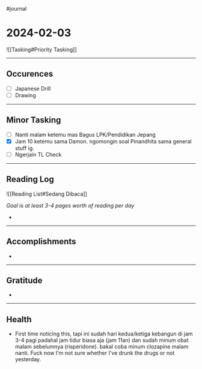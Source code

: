 #journal 
# 2024-02-03

![[Tasking#Priority Tasking]]

---
## Occurences

- [ ] Japanese Drill
- [ ] Drawing

---
## Minor Tasking

- [ ] Nanti malam ketemu mas Bagus LPK/Pendidikan Jepang
- [x] Jam 10 ketemu sama Damon. ngomongin soal Pinandhita sama general stuff ig.
- [ ] Ngerjain TL Check

---

## Reading Log

![[Reading List#Sedang Dibaca]]

*Goal is at least 3-4 pages worth of reading per day*

 - 

---
## Accomplishments 

- 

---
## Gratitude

- 

---
## Health

- First time noticing this, tapi ini sudah hari kedua/ketiga kebangun di jam 3-4 pagi padahal jam tidur biasa aja (jam 11an) dan sudah minum obat malam sebelumnya (risperidone). bakal coba minum clozapine malam nanti.
	Fuck now I'm not sure whether I've drunk the drugs or not yesterday.
